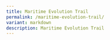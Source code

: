 ```yaml
---
title: Maritime Evolution Trail
permalink: /maritime-evolution-trail/
variant: markdown
description: Maritime Evolution Trail
---
```

<p></p>